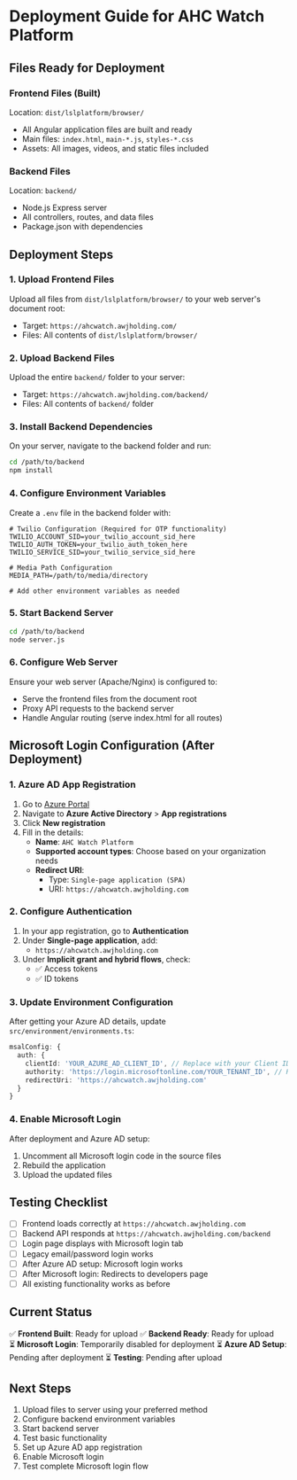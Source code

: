 # Deployment Guide for AHC Watch Platform

## Files Ready for Deployment

### Frontend Files (Built)
Location: `dist/lslplatform/browser/`
- All Angular application files are built and ready
- Main files: `index.html`, `main-*.js`, `styles-*.css`
- Assets: All images, videos, and static files included

### Backend Files
Location: `backend/`
- Node.js Express server
- All controllers, routes, and data files
- Package.json with dependencies

## Deployment Steps

### 1. Upload Frontend Files
Upload all files from `dist/lslplatform/browser/` to your web server's document root:
- Target: `https://ahcwatch.awjholding.com/`
- Files: All contents of `dist/lslplatform/browser/`

### 2. Upload Backend Files
Upload the entire `backend/` folder to your server:
- Target: `https://ahcwatch.awjholding.com/backend/`
- Files: All contents of `backend/` folder

### 3. Install Backend Dependencies
On your server, navigate to the backend folder and run:
```bash
cd /path/to/backend
npm install
```

### 4. Configure Environment Variables
Create a `.env` file in the backend folder with:
```env
# Twilio Configuration (Required for OTP functionality)
TWILIO_ACCOUNT_SID=your_twilio_account_sid_here
TWILIO_AUTH_TOKEN=your_twilio_auth_token_here
TWILIO_SERVICE_SID=your_twilio_service_sid_here

# Media Path Configuration
MEDIA_PATH=/path/to/media/directory

# Add other environment variables as needed
```

### 5. Start Backend Server
```bash
cd /path/to/backend
node server.js
```

### 6. Configure Web Server
Ensure your web server (Apache/Nginx) is configured to:
- Serve the frontend files from the document root
- Proxy API requests to the backend server
- Handle Angular routing (serve index.html for all routes)

## Microsoft Login Configuration (After Deployment)

### 1. Azure AD App Registration
1. Go to [Azure Portal](https://portal.azure.com)
2. Navigate to **Azure Active Directory** > **App registrations**
3. Click **New registration**
4. Fill in the details:
   - **Name**: `AHC Watch Platform`
   - **Supported account types**: Choose based on your organization needs
   - **Redirect URI**: 
     - Type: `Single-page application (SPA)`
     - URI: `https://ahcwatch.awjholding.com`

### 2. Configure Authentication
1. In your app registration, go to **Authentication**
2. Under **Single-page application**, add:
   - `https://ahcwatch.awjholding.com`
3. Under **Implicit grant and hybrid flows**, check:
   - ✅ Access tokens
   - ✅ ID tokens

### 3. Update Environment Configuration
After getting your Azure AD details, update `src/environment/environments.ts`:
```typescript
msalConfig: {
  auth: {
    clientId: 'YOUR_AZURE_AD_CLIENT_ID', // Replace with your Client ID
    authority: 'https://login.microsoftonline.com/YOUR_TENANT_ID', // Replace with your Tenant ID
    redirectUri: 'https://ahcwatch.awjholding.com'
  }
}
```

### 4. Enable Microsoft Login
After deployment and Azure AD setup:
1. Uncomment all Microsoft login code in the source files
2. Rebuild the application
3. Upload the updated files

## Testing Checklist

- [ ] Frontend loads correctly at `https://ahcwatch.awjholding.com`
- [ ] Backend API responds at `https://ahcwatch.awjholding.com/backend`
- [ ] Login page displays with Microsoft login tab
- [ ] Legacy email/password login works
- [ ] After Azure AD setup: Microsoft login works
- [ ] After Microsoft login: Redirects to developers page
- [ ] All existing functionality works as before

## Current Status

✅ **Frontend Built**: Ready for upload
✅ **Backend Ready**: Ready for upload  
⏳ **Microsoft Login**: Temporarily disabled for deployment
⏳ **Azure AD Setup**: Pending after deployment
⏳ **Testing**: Pending after upload

## Next Steps

1. Upload files to server using your preferred method
2. Configure backend environment variables
3. Start backend server
4. Test basic functionality
5. Set up Azure AD app registration
6. Enable Microsoft login
7. Test complete Microsoft login flow
